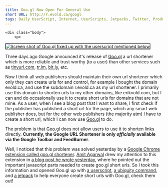 ```yaml
---
title: Goo.gl Now Open For General Use
short URL: http://r.evold.ca/googl
tags: Daily UserScript, Internet, UserScripts, Jetpacks, Twitter, Productivity, WebDev, Firefox
---
```


  </div>
	
	<div class="body">
		<p>
<a title="Goo.gl Fix - UserScript" rel="external" target="_blank" href="http://userscripts.org/scripts/show/64441"><img style="border:1px solid #000" alt="Screen shot of Goo.gl fixed up with the userscript mentioned below" src="http://img.skitch.com/20091218-kcx2qdprn8qu2fd6t95ttrr1ct.jpg"></a></p>
<p>
Three days ago Google announced it's release of <a title="Goo.gl" rel="external" rev="vote-for" target="_blank" href="http://goo.gl/">Goo.gl</a> a url shortener which is more reliable and trust worthy (to a user) than other services such as <a rel="external nofollow" rev="vote-against" target="_blank" href="tinyurl.com">tinyurl.com</a>, <a rel="external nofollow" rev="vote-against" target="_blank" href="http://tr.im/">tr.im</a>, <a rel="external nofollow" rev="vote-against" target="_blank" href="http://bit.ly">bit.ly</a>, etc.
</p>
<p>
Now I think all web publishers should maintain their own url shortener which only they can create urls for and control, for example I bought the domain evold.ca, and use the subdomain r.evold.ca as my url shortener. I primarily use this domain to shorten urls to my other domains, like erikvold.com, but I can and do occasionally use it to create short urls for domains that are not mine. As a user, when I see a blog post that I want to share, I first check if the publisher has published a short url for the page, which any smart web publisher does, but for the other web publishers (the majority atm) I have to create a short url, which I can now use <a title="Goo.gl" rel="external" rev="vote-for" target="_blank" href="http://goo.gl/">Goo.gl</a> to do.
</p>
<p>
The problem is that <a title="Goo.gl" rel="external" rev="vote-for" target="_blank" href="http://goo.gl/">Goo.gl</a> does not allow users to use it to shorten links directly. <strong>Currently, the Google URL Shortener is only <i>officially</i> available via the Google Toolbar and FeedBurner</strong>.
</p>
<p>
Well, I noticed that this problem was solved yesterday by a <a rel="external nofollow" rev="vote-for" target="_blank" href="https://chrome.google.com/extensions/detail/iblijlcdoidgdpfknkckljiocdbnlagk">Google Chrome extension called goo.gl shortener</a>. <a title="Amit Agarwal" rel="external nofollow" rev="vote-for" target="_blank" href="http://www.labnol.org/about.html">Amit Agarwal</a> drew my attention to this extension in <a title="Create Google Short URLs without the Toolbar" rel="external nofollow" rev="vote-for" target="_blank" href="http://www.labnol.org/internet/create-google-short-url/11748/">a blog post he wrote yesterday</a>, where he pointed out the important javascript parts needed to create goo.gl short urls. So I took this information and opened Goo.gl up with <a title="Goo.gl Fix - UserScript" rel="external" target="_blank" href="http://userscripts.org/scripts/show/64441">a userscript</a>, <a title="Goo.gl Ubiquity Command" rel="external" target="_blank" href="http://erikvold.com/tools/ubiquity/googl/index.cfm">a ubiquity command</a>, and <a title="Goo.gl Jetpack" rel="external nofollow" target="_blank" href="http://jetpackgallery.mozillalabs.com/jetpacks/227">a jetpack</a> to help everyone create short urls with Goo.gl, check them out!
</p>
